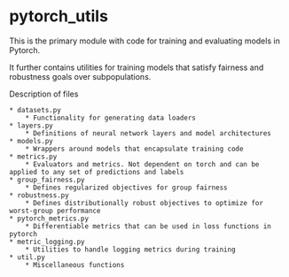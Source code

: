 # pytorch_utils

This is the primary module with code for training and evaluating models in Pytorch.

It further contains utilities for training models that satisfy fairness and robustness goals over subpopulations.

Description of files

    * datasets.py
        * Functionality for generating data loaders
    * layers.py
        * Definitions of neural network layers and model architectures
    * models.py
        * Wrappers around models that encapsulate training code
    * metrics.py
        * Evaluators and metrics. Not dependent on torch and can be applied to any set of predictions and labels
    * group_fairness.py
        * Defines regularized objectives for group fairness
    * robustness.py
        * Defines distributionally robust objectives to optimize for worst-group performance
    * pytorch_metrics.py
        * Differentiable metrics that can be used in loss functions in pytorch
    * metric_logging.py
        * Utilities to handle logging metrics during training
    * util.py
        * Miscellaneous functions
